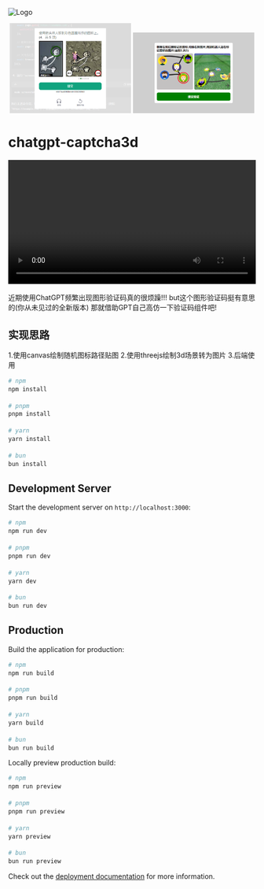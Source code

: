 
![Logo](./public/favicon.ico)

<p align="center">
  <img src="./public/sample-gpt.png" alt="chatgpt" width="49%" />
  <img src="./public/sample-mine.png" alt="我的实现" width="49%" />
</p>



# chatgpt-captcha3d

<video width="100%" controls autoplay>
  <source src="./public/sample.mp4" type="video/mp4">
</video>


近期使用ChatGPT频繁出现图形验证码真的很烦躁!!! 
but这个图形验证码挺有意思的(你从未见过的全新版本)
那就借助GPT自己高仿一下验证码组件吧!


## 实现思路

1.使用canvas绘制随机图标路径贴图
2.使用threejs绘制3d场景转为图片
3.后端使用

```bash
# npm
npm install 

# pnpm
pnpm install

# yarn
yarn install

# bun
bun install
```

## Development Server

Start the development server on `http://localhost:3000`:

```bash
# npm
npm run dev

# pnpm
pnpm run dev

# yarn
yarn dev

# bun
bun run dev
```

## Production

Build the application for production:

```bash
# npm
npm run build

# pnpm
pnpm run build

# yarn
yarn build

# bun
bun run build
```

Locally preview production build:

```bash
# npm
npm run preview

# pnpm
pnpm run preview

# yarn
yarn preview

# bun
bun run preview
```

Check out the [deployment documentation](https://nuxt.com/docs/getting-started/deployment) for more information.
